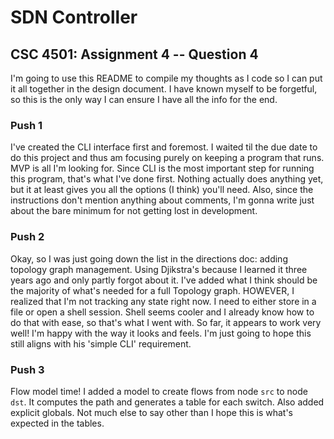 # SDN Controller

## CSC 4501: Assignment 4 -- Question 4

I'm going to use this README to compile my thoughts as I code so I can put it all together in the design document. I have known myself to be forgetful, so this is the only way I can ensure I have all the info for the end.

### Push 1

I've created the CLI interface first and foremost. I waited til the due date to do this project and thus am focusing purely on keeping a program that runs. MVP is all I'm looking for. Since CLI is the most important step for running this program, that's what I've done first. Nothing actually does anything yet, but it at least gives you all the options (I think) you'll need. Also, since the instructions don't mention anything about comments, I'm gonna write just about the bare minimum for not getting lost in development.

### Push 2

Okay, so I was just going down the list in the directions doc: adding topology graph management. Using Djikstra's because I learned it three years ago and only partly forgot about it. I've added what I think should be the majority of what's needed for a full Topology graph. HOWEVER, I realized that I'm not tracking any state right now. I need to either store in a file or open a shell session. Shell seems cooler and I already know how to do that with ease, so that's what I went with. So far, it appears to work very well! I'm happy with the way it looks and feels. I'm just going to hope this still aligns with his 'simple CLI' requirement.

### Push 3

Flow model time! I added a model to create flows from node `src` to node `dst`. It computes the path and generates a table for each switch. Also added explicit globals. Not much else to say other than I hope this is what's expected in the tables.
